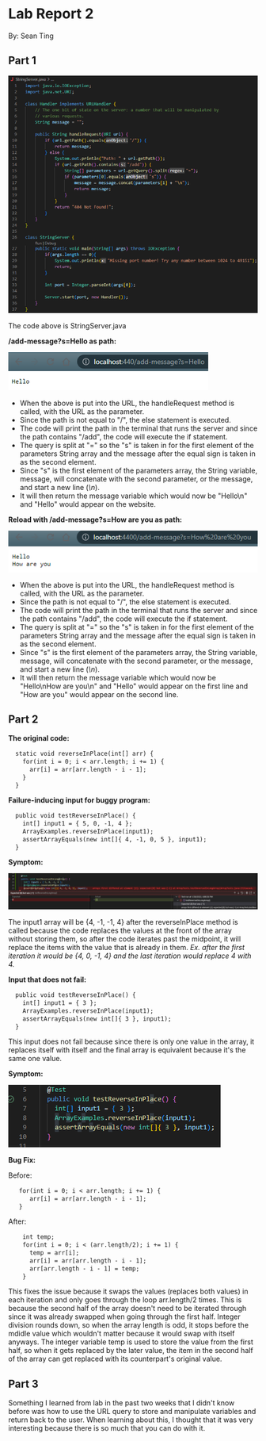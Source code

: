 # **Lab Report 2**
By: Sean Ting

## Part 1

![Image](StringServerSnippet.png)

The code above is StringServer.java

**/add-message?s=Hello as path:**

![Image](AddMessageOne.png)

* When the above is put into the URL, the handleRequest method is called, with the URL as the parameter.
* Since the path is not equal to "/", the else statement is executed.
* The code will print the path in the terminal that runs the server and since the path contains "/add", the code will execute the if statement.
* The query is split at "=" so the "s" is taken in for the first element of the parameters String array and the message after the equal sign is taken in as the second element.
* Since "s" is the first element of the parameters array, the String variable, message, will concatenate with the second parameter, or the message, and start a new line (*\n*).
* It will then return the message variable which would now be "Hello\n" and "Hello" would appear on the website.

**Reload with /add-message?s=How are you as path:**

![Image](AddMessageTwo.png)

* When the above is put into the URL, the handleRequest method is called, with the URL as the parameter.
* Since the path is not equal to "/", the else statement is executed.
* The code will print the path in the terminal that runs the server and since the path contains "/add", the code will execute the if statement.
* The query is split at "=" so the "s" is taken in for the first element of the parameters String array and the message after the equal sign is taken in as the second element.
* Since "s" is the first element of the parameters array, the String variable, message, will concatenate with the second parameter, or the message, and start a new line (*\n*).
* It will then return the message variable which would now be "Hello\nHow are you\n" and "Hello" would appear on the first line and "How are you" would appear on the second line.

## Part 2

**The original code:**

```
  static void reverseInPlace(int[] arr) {
    for(int i = 0; i < arr.length; i += 1) {
      arr[i] = arr[arr.length - i - 1];
    }
  }
```

**Failure-inducing input for buggy program:**

```
  public void testReverseInPlace() {
    int[] input1 = { 5, 0, -1, 4 };
    ArrayExamples.reverseInPlace(input1);
    assertArrayEquals(new int[]{ 4, -1, 0, 5 }, input1);
  }
```

**Symptom:**

![Image](FailedJUnit.png)

The input1 array will be {4, -1, -1, 4} after the reverseInPlace method is called because the code replaces the values at the front of the array without storing them, so after the code iterates past the midpoint, it will replace the items with the value that is already in them. *Ex. after the first iteration it would be {4, 0, -1, 4} and the last iteration would replace 4 with 4.*



**Input that does not fail:**

```
  public void testReverseInPlace() {
    int[] input1 = { 3 };
    ArrayExamples.reverseInPlace(input1);
    assertArrayEquals(new int[]{ 3 }, input1);
  }
```

This input does not fail because since there is only one value in the array, it replaces itself with itself and the final array is equivalent because it's the same one value.

**Symptom:**

![Image](PassedJUnit.png)

**Bug Fix:**

Before:

```
   for(int i = 0; i < arr.length; i += 1) {
      arr[i] = arr[arr.length - i - 1];
   }
```

After:

```
    int temp;
    for(int i = 0; i < (arr.length/2); i += 1) {
      temp = arr[i];
      arr[i] = arr[arr.length - i - 1];
      arr[arr.length - i - 1] = temp;
    }
```

This fixes the issue because it swaps the values (replaces both values) in each iteration and only goes through the loop arr.length/2 times. This is because the second half of the array doesn't need to be iterated through since it was already swapped when going through the first half. Integer division rounds down, so when the array length is odd, it stops before the mdidle value which wouldn't matter because it would swap with itself anyways. The integer variable temp is used to store the value from the first half, so when it gets replaced by the later value, the item in the second half of the array can get replaced with its counterpart's original value.


## Part 3

Something I learned from lab in the past two weeks that I didn't know before was how to use the URL query to store and manipulate variables and return back to the user. When learning about this, I thought that it was very interesting because there is so much that you can do with it.

